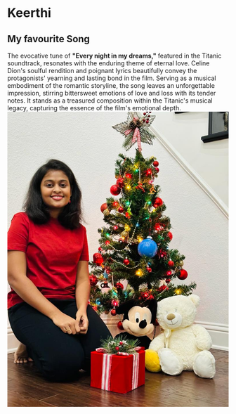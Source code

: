# Keerthi
## My favourite Song

The evocative tune of **"Every night in my dreams,"** featured in the Titanic soundtrack, resonates with the enduring theme of eternal love. Celine Dion's soulful rendition and poignant lyrics beautifully convey the protagonists' yearning and lasting bond in the film. Serving as a musical embodiment of the romantic storyline, the song leaves an unforgettable impression, stirring bittersweet emotions of love and loss with its tender notes. It stands as a treasured composition within the Titanic's musical legacy, capturing the essence of the film's emotional depth.
![My Christmas Photo](Keerthi.jpeg)